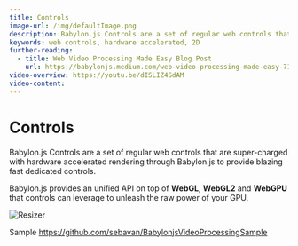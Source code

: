 ```yaml
---
title: Controls
image-url: /img/defaultImage.png
description: Babylon.js Controls are a set of regular web controls that are super-charged with hardware accelerated rendering through Babylon.js to provide blazing fast dedicated controls.
keywords: web controls, hardware accelerated, 2D
further-reading:
  - title: Web Video Processing Made Easy Blog Post
    url: https://babylonjs.medium.com/web-video-processing-made-easy-714487f7443b
video-overview: https://youtu.be/dISLIZ4SdAM
video-content:
---
```


# Controls

Babylon.js Controls are a set of regular web controls that are super-charged with hardware accelerated rendering through Babylon.js to provide blazing fast dedicated controls.

Babylon.js provides an unified API on top of **WebGL**, **WebGL2** and **WebGPU** that controls can leverage to unleash the raw power of your GPU.

![Resizer](/img/features/controls/resizer.png)


Sample https://github.com/sebavan/BabylonjsVideoProcessingSample